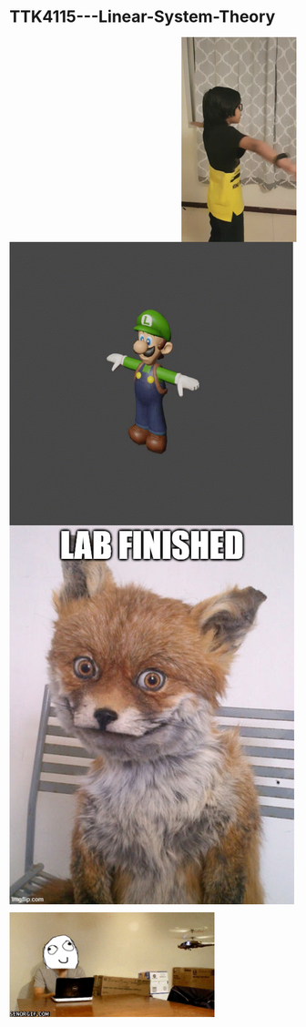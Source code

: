 # TTK4115---Linear-System-Theory
<p><img align="right" src="https://github.com/khuongh/TTK4115---Linear-System-Theory/blob/main/helicopterhelicopter.gif" /></p>
<p><img align="left" src="https://github.com/khuongh/TTK4115---Linear-System-Theory/blob/main/helicopterhelicopter2.gif" /></p>
<p><img align="middle" src="https://github.com/khuongh/TTK4115---Linear-System-Theory/blob/main/finished_lab.jpg" /></p>
<p><img align="top" src="https://github.com/khuongh/TTK4115---Linear-System-Theory/blob/main/helicopterhelicopter3.gif" /></p>
